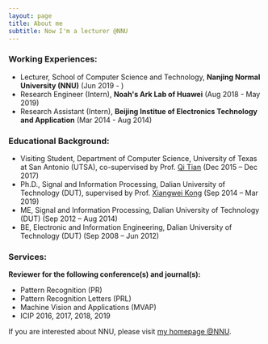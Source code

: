 ```yaml
---
layout: page
title: About me
subtitle: Now I'm a lecturer @NNU
---
```


### Working Experiences:

- Lecturer, School of Computer Science and Technology, **Nanjing Normal University (NNU)** (Jun 2019 - )
- Research Engineer (Intern), **Noah's Ark Lab of Huawei** (Aug 2018 - May 2019)
- Research Assistant (Intern), **Beijing Institue of Electronics Technology and Application** (Mar 2014 - Aug 2014)

### Educational Background:

- Visiting Student, Department of Computer Science, University of Texas at San Antonio (UTSA), co-supervised by Prof. [Qi Tian](http://www.cs.utsa.edu/~qitian/) (Dec 2015 – Dec 2017)
- Ph.D., Signal and Information Processing, Dalian University of Technology (DUT), supervised by Prof. [Xiangwei Kong](https://person.zju.edu.cn/en/0015183) (Sep 2014 – Mar 2019)
- ME, Signal and Information Processing, Dalian University of Technology (DUT) (Sep 2012 – Aug 2014)
- BE, Electronic and Information Engineering, Dalian University of Technology (DUT) (Sep 2008 – Jun 2012)

### Services:

**Reviewer for the following conference(s) and journal(s):**
- Pattern Recognition (PR)
- Pattern Recognition Letters (PRL)
- Machine Vision and Applications (MVAP)
- ICIP 2016, 2017, 2018, 2019

If you are interested about NNU, please visit [my homepage @NNU](http://schools.njnu.edu.cn/computer/person/ying-li).
